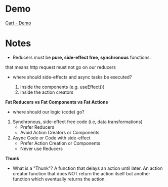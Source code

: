# Demo

[Cart - Demo](https://PSoni2000.github.io/advansed-redux)

# Notes

- Reducers must be **pure, side-effect free, synchronous** functions.

that means http request must not go on our reducers

- where should side-effects and async tasks be executed?

  1. Inside the components (e.g. useEffect())
  2. Inside the action creators

**Fat Reducers vs Fat Components vs Fat Actions**

- where should our logic (code) go?

1. Synchronous, side-effect free code (i.e, data transformations)
   - Prefer Reducers
   - Avoid Action Creators or Components
2. Async Code or Code with side-effect
   - Prefer Action Creation or Components
   - Never use Reducers

**Thunk**

- What is a "Thunk"?
  A function that delays an action until later.
  An action creator function that does NOT return the action itself but another function which eventually returns the action.
